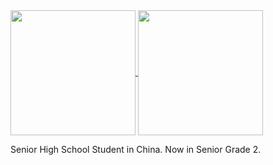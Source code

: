 <a href="https://github.com/anuraghazra/github-readme-stats">
  <img height=200 align="center" src="https://github-readme-stats.codezhangborui.com/api?username=CodeZhangBorui" />
</a>
<a href="https://github.com/anuraghazra/convoychat">
  <img height=200 align="center" src="https://github-readme-stats.codezhangborui.com/api/top-langs?username=CodeZhangBorui&layout=compact&langs_count=8&card_width=320" />
</a>

Senior High School Student in China. Now in Senior Grade 2.

